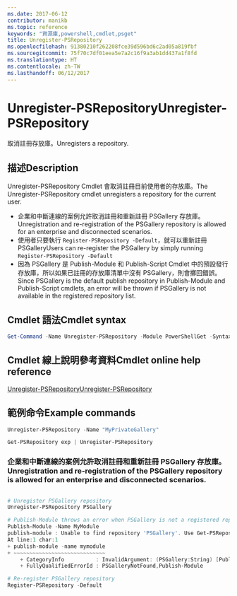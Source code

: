 ```yaml
---
ms.date: 2017-06-12
contributor: manikb
ms.topic: reference
keywords: "資源庫,powershell,cmdlet,psget"
title: Unregister-PSRepository
ms.openlocfilehash: 91380210f262208fce39d596bd6c2ad05a819fbf
ms.sourcegitcommit: 75f70c7df01eea5e7a2c16f9a3ab1dd437a1f8fd
ms.translationtype: HT
ms.contentlocale: zh-TW
ms.lasthandoff: 06/12/2017
---
```

# <a name="unregister-psrepository"></a><span data-ttu-id="d4d57-103">Unregister-PSRepository</span><span class="sxs-lookup"><span data-stu-id="d4d57-103">Unregister-PSRepository</span></span>

<span data-ttu-id="d4d57-104">取消註冊存放庫。</span><span class="sxs-lookup"><span data-stu-id="d4d57-104">Unregisters a repository.</span></span>

## <a name="description"></a><span data-ttu-id="d4d57-105">描述</span><span class="sxs-lookup"><span data-stu-id="d4d57-105">Description</span></span>

<span data-ttu-id="d4d57-106">Unregister-PSRepository Cmdlet 會取消註冊目前使用者的存放庫。</span><span class="sxs-lookup"><span data-stu-id="d4d57-106">The Unregister-PSRepository cmdlet unregisters a repository for the current user.</span></span>
- <span data-ttu-id="d4d57-107">企業和中斷連線的案例允許取消註冊和重新註冊 PSGallery 存放庫。</span><span class="sxs-lookup"><span data-stu-id="d4d57-107">Unregistration and re-registration of the PSGallery repository is allowed for an enterprise and disconnected scenarios.</span></span>
- <span data-ttu-id="d4d57-108">使用者只要執行 `Register-PSRepository -Default`，就可以重新註冊 PSGallery</span><span class="sxs-lookup"><span data-stu-id="d4d57-108">Users can re-register the PSGallery by simply running `Register-PSRepository -Default`</span></span>
- <span data-ttu-id="d4d57-109">因為 PSGallery 是 Publish-Module 和 Publish-Script Cmdlet 中的預設發行存放庫，所以如果已註冊的存放庫清單中沒有 PSGallery，則會擲回錯誤。</span><span class="sxs-lookup"><span data-stu-id="d4d57-109">Since PSGallery is the default publish repository in Publish-Module and Publish-Script cmdlets, an error will be thrown if PSGallery is not available in the registered repository list.</span></span>

## <a name="cmdlet-syntax"></a><span data-ttu-id="d4d57-110">Cmdlet 語法</span><span class="sxs-lookup"><span data-stu-id="d4d57-110">Cmdlet syntax</span></span>

```powershell
Get-Command -Name Unregister-PSRepository -Module PowerShellGet -Syntax
```
## <a name="cmdlet-online-help-reference"></a><span data-ttu-id="d4d57-111">Cmdlet 線上說明參考資料</span><span class="sxs-lookup"><span data-stu-id="d4d57-111">Cmdlet online help reference</span></span>

[<span data-ttu-id="d4d57-112">Unregister-PSRepository</span><span class="sxs-lookup"><span data-stu-id="d4d57-112">Unregister-PSRepository</span></span>](http://go.microsoft.com/fwlink/?LinkID=517130)

## <a name="example-commands"></a><span data-ttu-id="d4d57-113">範例命令</span><span class="sxs-lookup"><span data-stu-id="d4d57-113">Example commands</span></span>

```powershell
Unregister-PSRepository -Name "MyPrivateGallery"

Get-PSRepository exp | Unregister-PSRepository
```

### <a name="unregistration-and-re-registration-of-the-psgallery-repository-is-allowed-for-an-enterprise-and-disconnected-scenarios"></a><span data-ttu-id="d4d57-114">企業和中斷連線的案例允許取消註冊和重新註冊 PSGallery 存放庫。</span><span class="sxs-lookup"><span data-stu-id="d4d57-114">Unregistration and re-registration of the PSGallery repository is allowed for an enterprise and disconnected scenarios.</span></span>
```powershell

# Unregister PSGallery repository
Unregister-PSRepository PSGallery

# Publish-Module throws an error when PSGallery is not a registered repository
Publish-Module -Name MyModule
publish-module : Unable to find repository 'PSGallery'. Use Get-PSRepository to see all available repositories. Try again after specifying a valid repository name. You can use 'Register-PSRepository -Default' to register the PSGallery repository.
At line:1 char:1
+ publish-module -name mymodule
+ ~~~~~~~~~~~~~~~~~~~~~~~~~~~~~
    + CategoryInfo          : InvalidArgument: (PSGallery:String) [Publish-Module], ArgumentException
    + FullyQualifiedErrorId : PSGalleryNotFound,Publish-Module

# Re-register PSGallery repository
Register-PSRepository -Default
```

